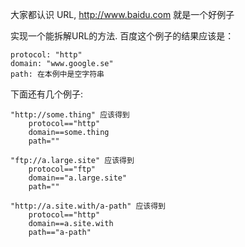 大家都认识 URL, http://www.baidu.com 就是一个好例子

实现一个能拆解URL的方法. 百度这个例子的结果应该是：

    protocol: "http"
    domain: "www.google.se"
    path: 在本例中是空字符串

下面还有几个例子:

    "http://some.thing" 应该得到 
        protocol=="http"
        domain==some.thing
        path=""
        
    "ftp://a.large.site" 应该得到
        protocol=="ftp"
        domain=="a.large.site"
        path=""
        
    "http://a.site.with/a-path" 应该得到 
        protocol=="http"
        domain==a.site.with
        path=="a-path"